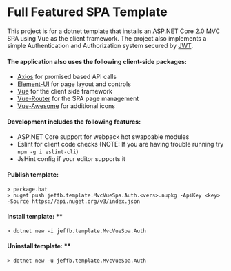 # Full Featured SPA Template

This project is for a dotnet template that installs an ASP.NET Core 2.0 MVC SPA using Vue as the client framework.
The project also implements a simple Authentication and Authorization system secured by [JWT](https://jwt.io/).


#### The application also uses the following client-side packages:

* [Axios](https://github.com/axios/axios) for promised based API calls
* [Element-UI](http://element.eleme.io/#/en-US) for page layout and controls
* [Vue](https://vuejs.org/) for the client side framework
* [Vue-Router](https://router.vuejs.org/en/) for the SPA page management
* [Vue-Awesome](https://github.com/Justineo/vue-awesome) for additional icons


#### Development includes the following features:

* ASP.NET Core support for webpack hot swappable modules
* Eslint for client code checks (NOTE: If you are having trouble running try `npm -g i eslint-cli`)
* JsHint config if your editor supports it


#### Publish template:

```
> package.bat
> nuget push jeffb.template.MvcVueSpa.Auth.<vers>.nupkg -ApiKey <key> -Source https://api.nuget.org/v3/index.json
```
	
#### Install template: **

```
> dotnet new -i jeffb.template.MvcVueSpa.Auth
```
	
#### Uninstall template: **

```
> dotnet new -u jeffb.template.MvcVueSpa.Auth
```
